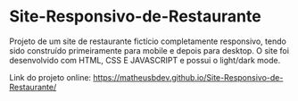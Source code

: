 # Site-Responsivo-de-Restaurante
  
Projeto de um site de restaurante fictício completamente responsivo, tendo sido construído primeiramente para mobile e depois para desktop. O site foi desenvolvido com HTML, CSS E JAVASCRIPT e possui o light/dark mode.

Link do projeto online: https://matheusbdev.github.io/Site-Responsivo-de-Restaurante/
